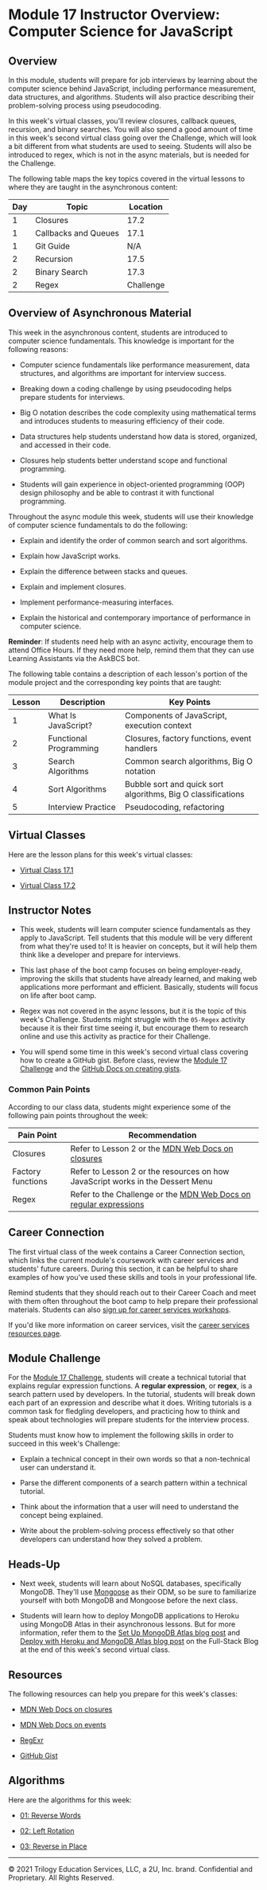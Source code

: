 # Module 17 Instructor Overview: Computer Science for JavaScript

## Overview

In this module, students will prepare for job interviews by learning about the computer science behind JavaScript, including performance measurement, data structures, and algorithms. Students will also practice describing their problem-solving process using pseudocoding.

In this week's virtual classes, you'll review closures, callback queues, recursion, and binary searches. You will also spend a good amount of time in this week's second virtual class going over the Challenge, which will look a bit different from what students are used to seeing. Students will also be introduced to regex, which is not in the async materials, but is needed for the Challenge.

The following table maps the key topics covered in the virtual lessons to where they are taught in the asynchronous content:

| Day  | Topic                  | Location     |
| ---  | ---                    | ---          |
| 1    | Closures               | 17.2         |
| 1    | Callbacks and Queues   | 17.1         |
| 1    | Git Guide              | N/A          |
| 2    | Recursion              | 17.5         |
| 2    | Binary Search          | 17.3         |
| 2    | Regex                  | Challenge    |

## Overview of Asynchronous Material

This week in the asynchronous content, students are introduced to computer science fundamentals. This knowledge is important for the following reasons:

* Computer science fundamentals like performance measurement, data structures, and algorithms are important for interview success.

* Breaking down a coding challenge by using pseudocoding helps prepare students for interviews.

* Big O notation describes the code complexity using mathematical terms and introduces students to measuring efficiency of their code.

* Data structures help students understand how data is stored, organized, and accessed in their code.

* Closures help students better understand scope and functional programming.

* Students will gain experience in object-oriented programming (OOP) design philosophy and be able to contrast it with functional programming.

Throughout the async module this week, students will use their knowledge of computer science fundamentals to do the following:

* Explain and identify the order of common search and sort algorithms.

* Explain how JavaScript works.

* Explain the difference between stacks and queues.

* Explain and implement closures.

* Implement performance-measuring interfaces.

* Explain the historical and contemporary importance of performance in computer science.

**Reminder**: If students need help with an async activity, encourage them to attend Office Hours. If they need more help, remind them that they can use Learning Assistants via the AskBCS bot.

The following table contains a description of each lesson's portion of the module project and the corresponding key points that are taught:

| Lesson           | Description            | Key Points                                                   |
| ---              | ---                    | ---                                                          |
| 1                | What Is JavaScript?    | Components of JavaScript, execution context                  |
| 2                | Functional Programming | Closures, factory functions, event handlers                  |
| 3                | Search Algorithms      | Common search algorithms, Big O notation                     |
| 4                | Sort Algorithms        | Bubble sort and quick sort algorithms, Big O classifications |
| 5                | Interview Practice     | Pseudocoding, refactoring                                    |

## Virtual Classes

Here are the lesson plans for this week's virtual classes:

* [Virtual Class 17.1](./17.1-REQUIRED.md)

* [Virtual Class 17.2](./17.2-REQUIRED.md)

## Instructor Notes

* This week, students will learn computer science fundamentals as they apply to JavaScript. Tell students that this module will be very different from what they're used to! It is heavier on concepts, but it will help them think like a developer and prepare for interviews.

* This last phase of the boot camp focuses on being employer-ready, improving the skills that students have already learned, and making web applications more performant and efficient. Basically, students will focus on life after boot camp.

* Regex was not covered in the async lessons, but it is the topic of this week's Challenge. Students might struggle with the `05-Regex` activity because it is their first time seeing it, but encourage them to research online and use this activity as practice for their Challenge.

* You will spend some time in this week's second virtual class covering how to create a GitHub gist. Before class, review the [Module 17 Challenge](../../01-Class-Content/17-CS/02-Challenge) and the [GitHub Docs on creating gists](https://help.github.com/en/github/writing-on-github/creating-gists).

### Common Pain Points

According to our class data, students might experience some of the following pain points throughout the week:

| Pain Point                            | Recommendation                                                                                                                                        |
| ---                                   | ---                                                                                                                                                   |
| Closures                              | Refer to Lesson 2 or the [MDN Web Docs on closures](https://developer.mozilla.org/en-US/docs/Web/JavaScript/Closures)                                 |
| Factory functions                     | Refer to Lesson 2 or the resources on how JavaScript works in the Dessert Menu                                                                        |
| Regex                                 | Refer to the Challenge or the [MDN Web Docs on regular expressions](https://developer.mozilla.org/en-US/docs/Web/JavaScript/Guide/Regular_Expressions)|

## Career Connection

The first virtual class of the week contains a Career Connection section, which links the current module's coursework with career services and students' future careers. During this section, it can be helpful to share examples of how you've used these skills and tools in your professional life.

Remind students that they should reach out to their Career Coach and meet with them often throughout the boot camp to help prepare their professional materials. Students can also [sign up for career services workshops](https://careernetwork.2u.com/?utm_medium=Academics&utm_source=boot_camp).

If you'd like more information on career services, visit the [career services resources page](https://careernetwork.2u.com/?utm_medium=Academics&utm_source=boot_camp).

## Module Challenge

For the [Module 17 Challenge](../../01-Class-Content/17-CS/02-Challenge), students will create a technical tutorial that explains regular expression functions. A **regular expression**, or **regex**, is a search pattern used by developers. In the tutorial, students will break down each part of an expression and describe what it does. Writing tutorials is a common task for fledgling developers, and practicing how to think and speak about technologies will prepare students for the interview process.

Students must know how to implement the following skills in order to succeed in this week's Challenge:

* Explain a technical concept in their own words so that a non-technical user can understand it.

* Parse the different components of a search pattern within a technical tutorial.

* Think about the information that a user will need to understand the concept being explained.

* Write about the problem-solving process effectively so that other developers can understand how they solved a problem.

## Heads-Up

* Next week, students will learn about NoSQL databases, specifically MongoDB. They'll use [Mongoose](https://mongoosejs.com/docs/) as their ODM, so be sure to familiarize yourself with both MongoDB and Mongoose before the next class.

* Students will learn how to deploy MongoDB applications to Heroku using MongoDB Atlas in their asynchronous lessons. But for more information, refer them to the [Set Up MongoDB Atlas blog post](https://coding-boot-camp.github.io/full-stack/mongodb/how-to-set-up-mongodb-atlas) and [Deploy with Heroku and MongoDB Atlas blog post](https://coding-boot-camp.github.io/full-stack/mongodb/deploy-with-heroku-and-mongodb-atlas) on the Full-Stack Blog at the end of this week's second virtual class.

## Resources

The following resources can help you prepare for this week's classes:

* [MDN Web Docs on closures](https://developer.mozilla.org/en-US/docs/Web/JavaScript/Closures)

* [MDN Web Docs on events](https://developer.mozilla.org/en-US/docs/Learn/JavaScript/Building_blocks/Events)

* [RegExr](https://regexr.com/)

* [GitHub Gist](https://gist.github.com/)

## Algorithms

Here are the algorithms for this week:

* [01: Reverse Words](../../01-Class-Content/17-CS/03-Algorithms/01-reverse-no-built-in)

* [02: Left Rotation](../../01-Class-Content/17-CS/03-Algorithms/02-left-rotation)

* [03: Reverse in Place](../../01-Class-Content/17-CS/03-Algorithms/03-reverse-in-place)

---
© 2021 Trilogy Education Services, LLC, a 2U, Inc. brand. Confidential and Proprietary. All Rights Reserved.
